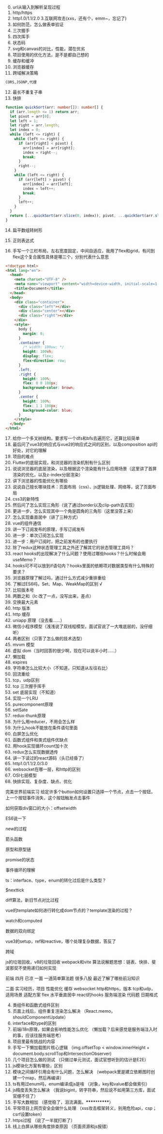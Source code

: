 0. url从输入到解析呈现过程
1. http/https
2. http1.0/1.1/2.0 3.互联网攻击(xxs，还有个，emm~，忘记了)
3. 如何防范，怎么做表单验证
4. 三次握手
5. 四次挥手
6. 状态码
7. svg和canvas的对比，性能，潜在优劣
8. 项目使用的优化方法，是不是都自己想的
9. 缓存和缓冲
10. 浏览器缓存
11. 跨域解决策略

```txt
CORS,JSONP,代理
```

12. 最长不重复子串
13. 快排

```ts
function quickSort(arr: number[]): number[] {
  if (arr.length <= 1) return arr;
  let pivot = arr[0];
  let left = 1;
  let right = arr.length;
  let index = 0;
  while (left <= right) {
    while (left <= right) {
      if (arr[right] < pivot) {
        arr[index] = arr[right];
        index = right--;
        break;
      }
      right--;
    }
    while (left <= right) {
      if (arr[left] > pivot) {
        arr[index] = arr[left];
        index = left++;
        break;
      }
      left++;
    }
  }
  return [...quickSort(arr.slice(0, index)), pivot, ...quickSort(arr.slice(index))];
}
```

14. 扁平数组转树形
15. 正则表达式

16. 手写一个三栏布局，左右宽度固定，中间自适应，我用了flex和grid，有问到flex这个复合属性具体是哪三个，分别代表什么意思

```html
<!doctype html>
<html lang="en">
  <head>
    <meta charset="UTF-8" />
    <meta name="viewport" content="width=device-width, initial-scale=1.0" />
    <title>Document</title>
  </head>
  <body>
    <div class="container">
      <div class="left"></div>
      <div class="center"></div>
      <div class="right"></div>
    </div>
    <style>
      body {
        margin: 0;
      }
      .container {
        /* width: 100vw; */
        height: 100vh;
        display: flex;
        flex-direction: row;
      }
      .left,
      .right {
        height: 100%;
        flex: 0 0 100px;
        background-color: brown;
      }
      .center {
        height: 100%;
        flex: 1 1 100px;
        background-color: blue;
      }
    </style>
  </body>
</html>
```

17. 给你一个多叉树结构，要求写一个dfs和bfs去遍历它，还算比较简单
18. 最后问了vue3的响应式与vue2的响应式之间的区别，以及composition api的好处，对它的理解
19. 项目的难点
20. Flutter的底层实现，和浏览器的渲染机制有什么区别
21. 说说浏览器的底层渲染，以及根据这个渲染能有什么应用场景（这里讲了首屏渲染的优化，以及z-index分层渲染）
22. 讲下浏览器的性能优化有哪些
23. 说说自己擅长哪块技术：页面布局（css）、js逻辑处理、网络等，说了页面布局
24. css3的新特性
25. 然后问了怎么实现三角形（说了通过border以及clip-path去实现）
26. 更进一步，怎么实现其中一个角是圆角的三角形（这里没答上来）
27. 怎么实现垂直居中（讲了三种方式）
28. vue的组件通信
29. 讲一下订阅发布的原理，手写订阅发布
30. 进一步：单次订阅怎么实现
31. 进一步：用户订阅时，把之前发布的也要执行
32. 除了redux这种状态管理工具之外还了解其它的状态管理工具吗？
33. react hooks的出现解决了什么问题？使用过哪些hooks？什么时候会用useMemo？
34. hooks可不可以放到if语句内？hooks里面的依赖项对数据类型有什么特殊的要求？
35. 浏览器原理了解过吗，通过什么方式减少重排重绘
36. 了解过ES6吗，Set、Map、WeakMap的区别 √
37. 比较版本号
38. 两数之和（lc 改了一点，没写出来，差点）
39. 交换最大元素
40. http 版本
41. http 缓存
42. uniapp 原理（没去看……）
43. 微信小程序模型（浅浅说了双线程模型，面试官说了一大堆底层的，没仔细听）
44. 两者区别（只答了怎么做的技术选型）
45. mvvm 模型
46. 虚拟 dom（当时回答的很少啊，现在可以说半小时……）
47. 懒加载
48. expires
49. 字符串怎么比较大小（不知道，只知道从左往右比）
50. 回流重绘
51. tcp，udp区别
52. tcp 三次握手挥手
53. set 底层实现（不知道）
54. 实现一个LRU
55. purecomponent原理
56. setSate
57. redux-thunk原理
58. 为什么用reducer，不用会怎么样
59. 为什么hook不能放在条件语句里面
60. 白屏怎么优化
61. 函数式组件和类式组件优缺点
62. 用hook实现循环count加十次
63. redux怎么实现数据透传
64. 讲一下读过的react源码（头已经昏了）
65. http1.0/1.1/2.0/3.0
66. websocket在哪一层，和http的区别
67. OSI七层模型
68. 快排实现、复杂度、缺点、优化

完美世界前端实习
给定许多个button如何设置只选择一个节点，点击一个按钮，上一个按钮事件消失，这个按钮触发点击事件

如何获取div窗口的大小：offsetwidth

ES6说一下

new的过程

箭头函数

原型和原型链

promise的状态

事件循环的理解

ts：interface、type，enum的转化过后是什么类型？

$nexttick

diff算法，新旧节点对比过程

vue的template如何进行转化成dom节点的？template渲染的过程？

watch和computed

数据的双向绑定

vue3的setup，ref和reactive，哪个处理复杂数据，答反了

跨域

js的垃圾回收，v8的垃圾回收
webpack和vite
算法说解题思想：链表、快排、斐波那契不使用递归如何实现

前端 四月 已凉
一面
一道简单算法题
很多八股
最近了解了哪些前沿知识

二面
实习经历，项目
性能优化
缓存
websocket
http和https，版本
tcp和udp，适用场景
适配方案
flex
水平垂直居中
react的hooks
服务端渲染
代码题 日期格式

4. 类组件和函数式组件区别
5. 页面上线后，组件重复渲染怎么解决
   （React.memo，shouldComponentUpdate）
6. interface和type的区别
7. 前端i18n原理，如果会影响性能怎么优化
   （懒加载？后来感觉是服务端注入时的事，应该往服务端思考）
8. 项目里最有挑战的内容
9. 手写一下懒加载图片核心逻辑
   （img.offsetTop < window.innerHeight + document.body.scrollTop和IntersectionObserver)
10. 几个项目怎么做的测试
    （只做过单元测试，面试官想听到的估计是E2E）
11. js模块化方案有哪些，区别
12. 模块之间循环引用会有什么问题，怎么解决
    （webpack里是建立依赖图时创建一个map，然后再编译）
13. ts有用过enum吗，enum编译成js是啥
    （对象，key和value都会做索引）
14. js精度丢失怎么解决
    （我说bigint，转字符串，然后说不如用第三方库，面试官绷不住了）
15. 手写大数相加
    （感觉稳了，泪流满面。**\*\*\*\***\*\***\*\*\*\***）
16. 平常项目上网页安全会做什么处理
    （xss攻击框架转义，别用危险api，csp；csrf设置token）
17. https过程
    （说了一半就打断了）
18. 线上白屏从哪些角度排查原因
    （页面资源和js报错）
